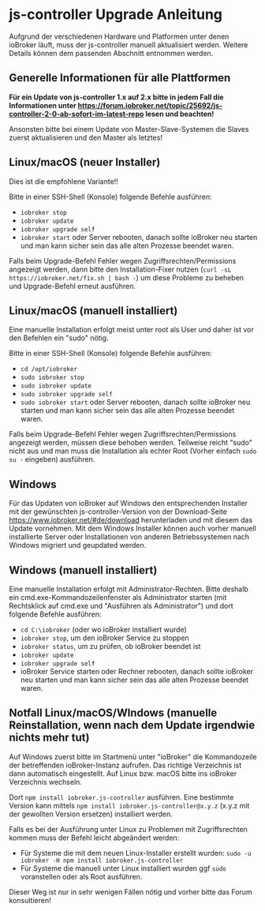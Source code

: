# js-controller Upgrade Anleitung

Aufgrund der verschiedenen Hardware und Platformen unter denen ioBroker läuft, muss der js-controller manuell aktualisiert werden. Weitere Details können dem passenden Abschnitt entnommen werden.

## Generelle Informationen für alle Plattformen

**Für ein Update von js-controller 1.x auf 2.x bitte in jedem Fall die Informationen unter https://forum.iobroker.net/topic/25692/js-controller-2-0-ab-sofort-im-latest-repo lesen und beachten!**

Ansonsten bitte bei einem Update von Master-Slave-Systemen die Slaves zuerst aktualisieren und den Master als letztes! 

## Linux/macOS (neuer Installer)
Dies ist die empfohlene Variante!!

Bitte in einer SSH-Shell (Konsole) folgende Befehle ausführen:
* `iobroker stop`
* `iobroker update`
* `iobroker upgrade self`
* `iobroker start` oder Server rebooten, danach sollte ioBroker neu starten und man kann sicher sein das alle alten Prozesse beendet waren.

Falls beim Upgrade-Befehl Fehler wegen Zugriffsrechten/Permissions angezeigt werden, dann bitte den Installation-Fixer nutzen (`curl -sL https://iobroker.net/fix.sh | bash -`) um diese Probleme zu beheben und Upgrade-Befehl erneut ausführen.

## Linux/macOS (manuell installiert)

Eine manuelle Installation erfolgt meist unter root als User und daher ist vor den Befehlen ein "sudo" nötig.

Bitte in einer SSH-Shell (Konsole) folgende Befehle ausführen:
* `cd /opt/iobroker`
* `sudo iobroker stop`
* `sudo iobroker update`
* `sudo iobroker upgrade self`
* `sudo iobroker start` oder Server rebooten, danach sollte ioBroker neu starten und man kann sicher sein das alle alten Prozesse beendet waren.

Falls beim Upgrade-Befehl Fehler wegen Zugriffsrechten/Permissions angezeigt werden, müssen diese behoben werden. Teilweise reicht "sudo" nicht aus und man muss die Installation als echter Root (Vorher einfach `sudo su -` eingeben) ausführen.

## Windows

Für das Updaten von ioBroker auf Windows den entsprechenden Installer mit der gewünschten js-controller-Version von der Download-Seite https://www.iobroker.net/#de/download herunterladen und mit diesem das Update vornehmen. Mit dem Windows Installer können auch vorher manuell installierte Server oder Installationen von anderen Betriebssystemen nach Windows migriert und geupdated werden.

## Windows (manuell installiert)
Eine manuelle Installation erfolgt mit Administrator-Rechten. Bitte deshalb ein cmd.exe-Kommandozeilenfenster als Administrator starten (mit Rechtsklick auf cmd.exe und "Ausführen als Administrator") und dort folgende Befehle ausführen:
* `cd C:\iobroker` (oder wo ioBroker installiert wurde)
* `iobroker stop`, um den ioBroker Service zu stoppen
* `iobroker status`, um zu prüfen, ob ioBroker beendet ist
* `iobroker update`
* `iobroker upgrade self`
* ioBroker Service starten oder Rechner rebooten, danach sollte ioBroker neu starten und man kann sicher sein das alle alten Prozesse beendet waren.

## Notfall Linux/macOS/WIndows (manuelle Reinstallation, wenn nach dem Update irgendwie nichts mehr tut)
Auf Windows zuerst bitte im Startmenü unter "ioBroker" die Kommandozeile der betreffenden ioBroker-Instanz aufrufen. Das richtige Verzeichnis ist dann automatisch eingestellt. Auf Linux bzw. macOS bitte ins ioBroker Verzeichnis wechseln.

Dort `npm install iobroker.js-controller` ausführen. Eine bestimmte Version kann mittels `npm install iobroker.js-controller@x.y.z` (x.y.z mit der gewollten Version ersetzen) installiert werden.

Falls es bei der Ausführung unter Linux zu Problemen mit Zugriffsrechten kommen muss der Befehl leicht abgeändert werden:
* Für Systeme die mit dem neuen Linux-Installer erstellt wurden: `sudo -u iobroker -H npm install iobroker.js-controller`
* Für Systeme die manuell unter Linux installiert wurden ggf `sudo` voranstellen oder als Root ausführen.

Dieser Weg ist nur in sehr wenigen Fällen nötig und vorher bitte das Forum konsultieren!
